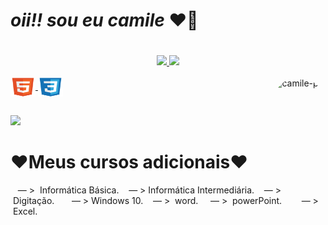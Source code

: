 ## <h1> _oii!! sou eu camile_ ❤️👾 <h1/>
<div align="center">
  <a href="https://github.com/rafaballerini">
  <img height="180em" src="https://github-readme-stats.vercel.app/api?username=camileaggio&show_icons=true&theme=radical&include_all_commits=true&count_private=true"/>
  <img height="80em" src="https://github-readme-stats.vercel.app/api/top-langs/?username=camileaggio&layout=compact&langs_count=7&theme=radical"/>
</div>
<div style="display: inline_block"><br>
 <img align="center" alt="camile-HTML" height="30" width="40" src="https://raw.githubusercontent.com/devicons/devicon/master/icons/html5/html5-original.svg">
  <img align="center" alt="camile-CSS" height="30" width="40" src="https://raw.githubusercontent.com/devicons/devicon/master/icons/css3/css3-original.svg">
  <img align="right" alt="camile-pic" height="150" style="border-radius:50px;" src="https://picrew.me/shareImg/org/202207/1524872_1iUckSqA.png">
</div>

##
 
<div> 
   <a href = "mailto:camileaggio@gmail.com"><img src="https://img.shields.io/badge/-Gmail-%23333?style=for-the-badge&logo=gmail&logoColor=white" target="_blank"></a>

   <div/>
   <h1>❤️Meus cursos adicionais❤️</h1>
   <div>
   — >  Informática Básica.
   — > Informática Intermediária.
   — >  Digitação.   
   — > Windows 10.
   — >  word.
    — >  powerPoint.   
    — >  Excel.
       <div/>

  
  
